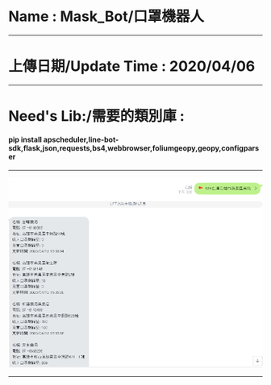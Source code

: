 <h1>Name : Mask_Bot/口罩機器人</h1>
<hr>
<h1>上傳日期/Update Time : 2020/04/06</h1>
<hr>
<h1>Need's Lib:/需要的類別庫 :</h1>
<h4>pip install apscheduler,line-bot-sdk,flask,json,requests,bs4,webbrowser,foliumgeopy,geopy,configparser</h4>
<hr>
<img src="Example.PNG" alt="Something Wrong">
<hr>
